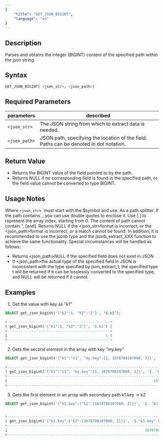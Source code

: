 ```yaml
---
{
    "title": "GET_JSON_BIGINT",
    "language": "en"
}
---
```


<!-- 
Licensed to the Apache Software Foundation (ASF) under one
or more contributor license agreements.  See the NOTICE file
distributed with this work for additional information
regarding copyright ownership.  The ASF licenses this file
to you under the Apache License, Version 2.0 (the
"License"); you may not use this file except in compliance
with the License.  You may obtain a copy of the License at

  http://www.apache.org/licenses/LICENSE-2.0

Unless required by applicable law or agreed to in writing,
software distributed under the License is distributed on an
"AS IS" BASIS, WITHOUT WARRANTIES OR CONDITIONS OF ANY
KIND, either express or implied.  See the License for the
specific language governing permissions and limitations
under the License.
-->

## Description

Parses and obtains the integer (BIGINT) content of the specified path within the json string.

## Syntax

```sql
GET_JSON_BIGINT( <json_str>, <json_path>)
```

## Required Parameters
| parameters| described|
|------|------|
| `<json_str>`| The JSON string from which to extract data is needed. |
| `<json_path>`| JSON path, specifying the location of the field. Paths can be denoted in dot notation. |


## Return Value
- Returns the BIGINT value of the field pointed to by the path.
- Returns NULL if no corresponding field is found in the specified path, or the field value cannot be converted to type BIGINT.

## Usage Notes

Where `<json_str>` `must start with the $symbol and use. As a path splitter. If the path contains. , you can use double quotes to enclose it.
Use [ ] to represent the array index, starting from 0.
The content of path cannot contain ", [and].
Returns NULL if the <json_str>format is incorrect, or the <json_path>format is incorrect, or a match cannot be found.
In addition, it is recommended to use the jsonb type and the jsonb_extract_XXX function to achieve the same functionality.
Special circumstances will be handled as follows:
- Returns <json_path>NULL if the specified field does not exist in JSON
- If <json_path>the actual type of the specified field in JSON is inconsistent with the type specified by json_extract_t, the specified type t will be returned if it can be losslessly converted to the specified type, and NULL will be returned if it cannot.

## Examples

1. Get the value with key as "k1"
```sql
SELECT get_json_bigint('{"k1":1, "k2":"2"}', "$.k1");
```

```sql
+-----------------------------------------------+
| get_json_bigint('{"k1":1, "k2":"2"}', '$.k1') |
+-----------------------------------------------+
|                                             1 |
+-----------------------------------------------+
```
2. Gets the second element in the array with key "my.key"
```sql
SELECT get_json_bigint('{"k1":"v1", "my.key":[1, 1678708107000, 3]}', '$. "my.key"[1]');
```

```sql
+---------------------------------------------------------------------------------+
| get_json_bigint('{"k1":"v1", "my.key":[1, 1678708107000, 3]}', '$. "my.key"[1]') |
+---------------------------------------------------------------------------------+
|                                                                   1678708107000 |
+---------------------------------------------------------------------------------+
```
3. Gets the first element in an array with secondary path k1.key -&gt; k2
```sql
SELECT get_json_bigint('{"k1.key":{"k2":[1678708107000, 2]}}', '$. "k1.key".k2[0]');
```

```sql

+-----------------------------------------------------------------------------+
| get_json_bigint('{"k1.key":{"k2":[1678708107000, 2]}}', '$."k1.key".k2[0]') |
+-----------------------------------------------------------------------------+
|                                                               1678708107000 |
+-----------------------------------------------------------------------------+

```